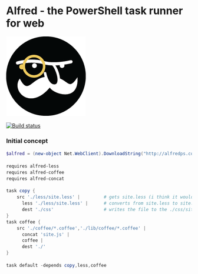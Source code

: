 # Alfred - the PowerShell task runner for web

![alfred logo](resources/alfred-face.png)

[![Build status](https://ci.appveyor.com/api/projects/status/7cqscntnaelr074q?svg=true)](https://ci.appveyor.com/project/sayedihashimi/alfredps)

### Initial concept

```powershell
$alfred = (new-object Net.WebClient).DownloadString("http://alfredps.com/getalfred.ps1") | iex

requires alfred-less
requires alfred-coffee
requires alfred-concat

task copy {
    src './less/site.less' |         # gets site.less (i think it would return Stream based objects but not sure)
      less './less/site.less' |      # converts from site.less to site.css (?where is the temp file stored? or is all streams)
      dest './css'                   # writes the file to the ./css/site.css
}
task coffee {
    src './coffee/*.coffee','./lib/coffee/*.coffee' |
      concat 'site.js' |
      coffee |
      dest './'
}

task default -depends copy,less,coffee
```
